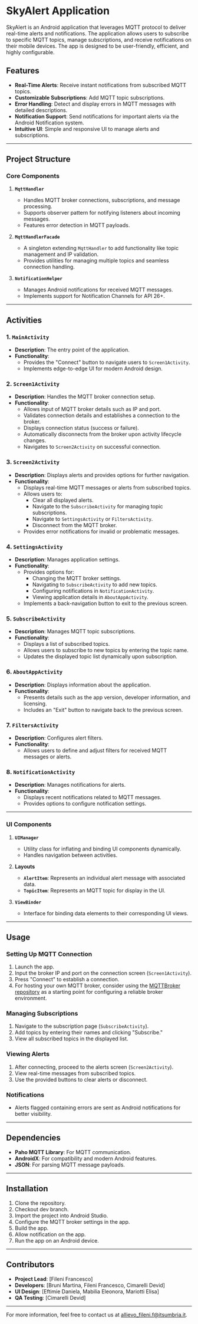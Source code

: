 # SkyAlert Application

SkyAlert is an Android application that leverages MQTT protocol to deliver real-time alerts and notifications. The application allows users to subscribe to specific MQTT topics, manage subscriptions, and receive notifications on their mobile devices. The app is designed to be user-friendly, efficient, and highly configurable.

## Features

- **Real-Time Alerts**: Receive instant notifications from subscribed MQTT topics.
- **Customizable Subscriptions**: Add MQTT topic subscriptions.
- **Error Handling**: Detect and display errors in MQTT messages with detailed descriptions.
- **Notification Support**: Send notifications for important alerts via the Android Notification system.
- **Intuitive UI**: Simple and responsive UI to manage alerts and subscriptions.

---

## Project Structure

### Core Components

1. **`MqttHandler`**

   - Handles MQTT broker connections, subscriptions, and message processing.
   - Supports observer pattern for notifying listeners about incoming messages.
   - Features error detection in MQTT payloads.

2. **`MqttHandlerFacade`**

   - A singleton extending `MqttHandler` to add functionality like topic management and IP validation.
   - Provides utilities for managing multiple topics and seamless connection handling.

3. **`NotificationHelper`**
   - Manages Android notifications for received MQTT messages.
   - Implements support for Notification Channels for API 26+.

---

## Activities

### 1. **`MainActivity`**

- **Description**: The entry point of the application.
- **Functionality**:
  - Provides the "Connect" button to navigate users to `Screen1Activity`.
  - Implements edge-to-edge UI for modern Android design.

### 2. **`Screen1Activity`**

- **Description**: Handles the MQTT broker connection setup.
- **Functionality**:
  - Allows input of MQTT broker details such as IP and port.
  - Validates connection details and establishes a connection to the broker.
  - Displays connection status (success or failure).
  - Automatically disconnects from the broker upon activity lifecycle changes.
  - Navigates to `Screen2Activity` on successful connection.

### 3. **`Screen2Activity`**

- **Description**: Displays alerts and provides options for further navigation.
- **Functionality**:
  - Displays real-time MQTT messages or alerts from subscribed topics.
  - Allows users to:
    - Clear all displayed alerts.
    - Navigate to the `SubscribeActivity` for managing topic subscriptions.
    - Navigate to `SettingsActivity` or `FiltersActivity`.
    - Disconnect from the MQTT broker.
  - Provides error notifications for invalid or problematic messages.

### 4. **`SettingsActivity`**

- **Description**: Manages application settings.
- **Functionality**:
  - Provides options for:
    - Changing the MQTT broker settings.
    - Navigating to `SubscribeActivity` to add new topics.
    - Configuring notifications in `NotificationActivity`.
    - Viewing application details in `AboutAppActivity`.
  - Implements a back-navigation button to exit to the previous screen.

### 5. **`SubscribeActivity`**

- **Description**: Manages MQTT topic subscriptions.
- **Functionality**:
  - Displays a list of subscribed topics.
  - Allows users to subscribe to new topics by entering the topic name.
  - Updates the displayed topic list dynamically upon subscription.

### 6. **`AboutAppActivity`**

- **Description**: Displays information about the application.
- **Functionality**:
  - Presents details such as the app version, developer information, and licensing.
  - Includes an "Exit" button to navigate back to the previous screen.

### 7. **`FiltersActivity`**

- **Description**: Configures alert filters.
- **Functionality**:
  - Allows users to define and adjust filters for received MQTT messages or alerts.

### 8. **`NotificationActivity`**

- **Description**: Manages notifications for alerts.
- **Functionality**:
  - Displays recent notifications related to MQTT messages.
  - Provides options to configure notification settings.

---

### UI Components

1. **`UIManager`**

   - Utility class for inflating and binding UI components dynamically.
   - Handles navigation between activities.

2. **Layouts**

   - **`AlertItem`**: Represents an individual alert message with associated data.
   - **`TopicItem`**: Represents an MQTT topic for display in the UI.

3. **`ViewBinder`**
   - Interface for binding data elements to their corresponding UI views.

---

## Usage

### Setting Up MQTT Connection

1. Launch the app.
2. Input the broker IP and port on the connection screen (`Screen1Activity`).
3. Press "Connect" to establish a connection.
4. For hosting your own MQTT broker, consider using the [MQTTBroker repository](https://github.com/DevidCimarelli/MQTTBroker) as a starting point for configuring a reliable broker environment.

### Managing Subscriptions

1. Navigate to the subscription page (`SubscribeActivity`).
2. Add topics by entering their names and clicking "Subscribe."
3. View all subscribed topics in the displayed list.

### Viewing Alerts

1. After connecting, proceed to the alerts screen (`Screen2Activity`).
2. View real-time messages from subscribed topics.
3. Use the provided buttons to clear alerts or disconnect.

### Notifications

- Alerts flagged containing errors are sent as Android notifications for better visibility.

---

## Dependencies

- **Paho MQTT Library**: For MQTT communication.
- **AndroidX**: For compatibility and modern Android features.
- **JSON**: For parsing MQTT message payloads.

---

## Installation

1. Clone the repository.
2. Checkout dev branch.
3. Import the project into Android Studio.
4. Configure the MQTT broker settings in the app.
5. Build the app.
6. Allow notification on the app.
7. Run the app on an Android device.

---

## Contributors

- **Project Lead**: [Fileni Francesco]
- **Developers**: [Bruni Martina, Fileni Francesco, Cimarelli Devid]
- **UI Design**: [Eftimie Daniela, Mabilia Eleonora, Mariotti Elisa]
- **QA Testing**: [Cimarelli Devid]

---

For more information, feel free to contact us at [allievo_fileni.f@itsumbria.it](mailto:allievo_fileni.f@itsumbria.it).
